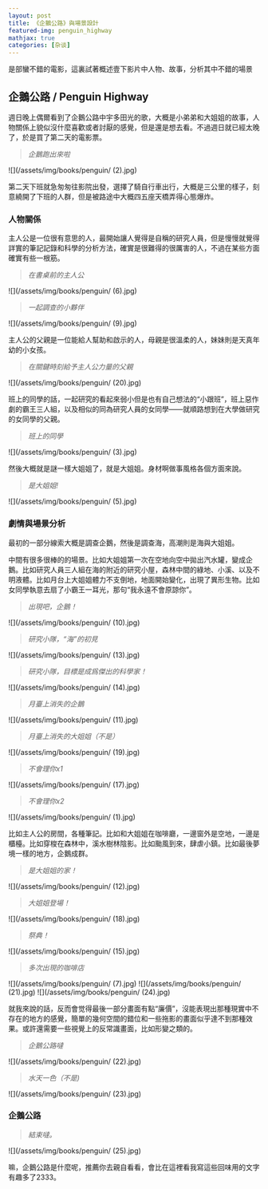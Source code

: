 ```yaml
---
layout: post
title: 《企鵝公路》與場景設計
featured-img: penguin_highway
mathjax: true
categories: [杂谈]
---
```


是部蠻不錯的電影，這裏試著概述壹下影片中人物、故事，分析其中不錯的場景

<!--more-->

## 企鵝公路 / Penguin Highway

週日晚上偶爾看到了企鵝公路中宇多田光的歌，大概是小弟弟和大姐姐的故事，人物關係上貌似沒什麼喜歡或者討厭的感覺，但是還是想去看。不過週日就已經太晚了，於是買了第二天的電影票。

> *企鵝跑出來啦*

![](/assets/img/books/penguin/ (2).jpg)

第二天下班就急匆匆往影院出發，選擇了騎自行車出行，大概是三公里的樣子，刻意繞開了下班的人群，但是被路途中大概四五座天橋弄得心態爆炸。


### 人物關係

主人公是一位很有意思的人，最開始讓人覺得是自稱的研究人員，但是慢慢就覺得詳實的筆記記錄和科學的分析方法，確實是很難得的很厲害的人，不過在某些方面確實有些一根筋。

> *在書桌前的主人公*

![](/assets/img/books/penguin/ (6).jpg)


> *一起調查的小夥伴*

![](/assets/img/books/penguin/ (9).jpg)

主人公的父親是一位能給人幫助和啟示的人，母親是很溫柔的人，妹妹則是天真年幼的小女孩。


> *在關鍵時刻給予主人公力量的父親*

![](/assets/img/books/penguin/ (20).jpg)

班上的同學的話，一起研究的看起來弱小但是也有自己想法的“小跟班”，班上惡作劇的霸王三人組，以及相似的同為研究人員的女同學——就順路想到在大學做研究的女同學的父親。


> *班上的同學*

![](/assets/img/books/penguin/ (3).jpg)


然後大概就是謎一樣大姐姐了，就是大姐姐。身材啊做事風格各個方面來說。


> *是大姐姐!*

![](/assets/img/books/penguin/ (5).jpg)


### 劇情與場景分析

最初的一部分線索大概是調查企鵝，然後是調查海，高潮則是海與大姐姐。


中間有很多很棒的的場景。比如大姐姐第一次在空地向空中拋出汽水罐，變成企鵝。比如研究人員三人組在海的附近的研究小屋，森林中間的綠地、小溪、以及不明液體。比如月台上大姐姐體力不支倒地，地面開始變化，出現了異形生物。比如女同學執意去扇了小霸王一耳光，那句“我永遠不會原諒你”。

> *出現吧，企鵝！*

![](/assets/img/books/penguin/ (10).jpg)


> *研究小隊，“海”的初見*

![](/assets/img/books/penguin/ (13).jpg)

> *研究小隊，目標是成爲傑出的科學家！*

![](/assets/img/books/penguin/ (14).jpg)

> *月臺上消失的企鵝*

![](/assets/img/books/penguin/ (11).jpg)


> *月臺上消失的大姐姐（不是）*

![](/assets/img/books/penguin/ (19).jpg)

> *不會理你x1*

![](/assets/img/books/penguin/ (17).jpg)


> *不會理你x2*

![](/assets/img/books/penguin/ (1).jpg)

比如主人公的房間，各種筆記。比如和大姐姐在咖啡廳，一邊窗外是空地，一邊是櫃檯。比如穿梭在森林中，溪水樹林陰影。比如颱風到來，肆虐小鎮。比如最後夢境一樣的地方，企鵝成群。

> *是大姐姐的家！*

![](/assets/img/books/penguin/ (12).jpg)


> *大姐姐登場！*

![](/assets/img/books/penguin/ (18).jpg)

> *祭典！*

![](/assets/img/books/penguin/ (15).jpg)

> *多次出現的咖啡店*

![](/assets/img/books/penguin/ (7).jpg)
![](/assets/img/books/penguin/ (21).jpg)
![](/assets/img/books/penguin/ (24).jpg)


就我來說的話，反而會觉得最後一部分畫面有點“廉價”，沒能表現出那種現實中不存在的地方的感覺，簡單的幾何空間的錯位和一些拖影的畫面似乎達不到那種效果。或許還需要一些視覺上的反常識畫面，比如形變之類的。

> *企鵝公路噠*

![](/assets/img/books/penguin/ (22).jpg)

> *水天一色（不是)*

![](/assets/img/books/penguin/ (23).jpg)


### 企鵝公路


> *結束噠。*

![](/assets/img/books/penguin/ (25).jpg)

嘛，企鵝公路是什麼呢，推薦你去親自看看，會比在這裡看我寫這些回味用的文字有趣多了2333。

